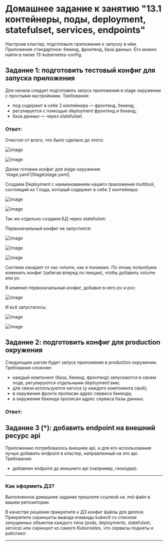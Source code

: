 # Домашнее задание к занятию "13.1 контейнеры, поды, deployment, statefulset, services, endpoints"
Настроив кластер, подготовьте приложение к запуску в нём. Приложение стандартное: бекенд, фронтенд, база данных. Его можно найти в папке 13-kubernetes-config.

## Задание 1: подготовить тестовый конфиг для запуска приложения
Для начала следует подготовить запуск приложения в stage окружении с простыми настройками. Требования:
* под содержит в себе 2 контейнера — фронтенд, бекенд;
* регулируется с помощью deployment фронтенд и бекенд;
* база данных — через statefulset.

### Ответ: 

Очистил от всего, что было сделано до этого:

![image](https://user-images.githubusercontent.com/92969676/194070109-382f4ac3-d613-427a-995d-75d867f68eb6.png)

![image](https://user-images.githubusercontent.com/92969676/194070283-08e94489-828e-4dde-9de2-47d1daf48d74.png)

Далее готовим конфиг для stage окружения 'stage.yaml'[Stage\stage.yaml].

Создаем Deployment c наименованием нашего приложения multitool, состоящий из 1 пода, который содержит в себе 2 контейнера:

![image](https://user-images.githubusercontent.com/92969676/194072214-165c7dae-eea7-43bf-9778-284ca57c15ee.png)

![image](https://user-images.githubusercontent.com/92969676/194072734-114a1a25-0a78-4bdb-9439-4e9eee3ee79f.png)

Так же отдельно создаем БД через statefulset:

Первоначальный конфиг не запустился:

![image](https://user-images.githubusercontent.com/92969676/194079267-b328403a-66eb-4deb-92d4-a6b45e762448.png)

![image](https://user-images.githubusercontent.com/92969676/194078881-43cb7ee3-a1f9-4a8f-a596-a16bc72e4126.png)

![image](https://user-images.githubusercontent.com/92969676/194078757-9a783cd6-68f0-4b0d-8af2-06bea5d725e0.png)

Система ожидает от нас volume, как я понимаю. По этому попробуем изменить конфиг (забегая вперед по лекции), чтобы добавить volume или pv.

Я изменил первоначальный конфиг, добавил в него pv и pvc:

![image](https://user-images.githubusercontent.com/92969676/194081703-26d8cf98-168c-4126-be4f-434a1b4c6b14.png)

И всё запустилось:

![image](https://user-images.githubusercontent.com/92969676/194081569-b04f266c-f854-4049-a90b-1c098a96e0f1.png)

![image](https://user-images.githubusercontent.com/92969676/194082322-4d3b8164-34bf-4f2d-ad87-279a663dcbdd.png)



## Задание 2: подготовить конфиг для production окружения
Следующим шагом будет запуск приложения в production окружении. Требования сложнее:
* каждый компонент (база, бекенд, фронтенд) запускаются в своем поде, регулируются отдельными deployment’ами;
* для связи используются service (у каждого компонента свой);
* в окружении фронта прописан адрес сервиса бекенда;
* в окружении бекенда прописан адрес сервиса базы данных.

### Ответ:

## Задание 3 (*): добавить endpoint на внешний ресурс api
Приложению потребовалось внешнее api, и для его использования лучше добавить endpoint в кластер, направленный на это api. Требования:
* добавлен endpoint до внешнего api (например, геокодер).

---

### Как оформить ДЗ?

Выполненное домашнее задание пришлите ссылкой на .md-файл в вашем репозитории.

В качестве решения прикрепите к ДЗ конфиг файлы для деплоя. Прикрепите скриншоты вывода команды kubectl со списком запущенных объектов каждого типа (pods, deployments, statefulset, service) или скриншот из самого Kubernetes, что сервисы подняты и работают.

---
